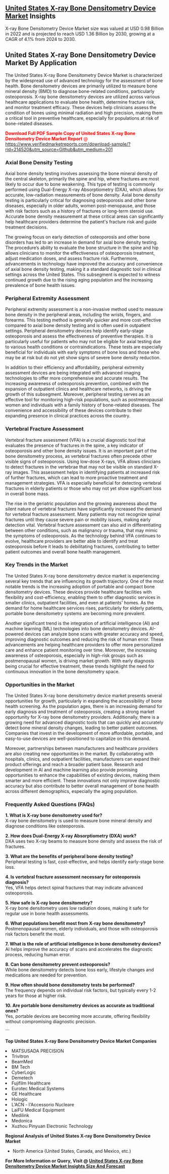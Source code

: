 <h2><a href="https://www.verifiedmarketreports.com/download-sample/?rid=214520&amp;utm_source=Github&amp;utm_medium=201" target="_blank">United States X-ray Bone Densitometry Device Market</a> Insights</h2><p>X-ray Bone Densitometry Device Market size was valued at USD 0.98 Billion in 2022 and is projected to reach USD 1.36 Billion by 2030, growing at a CAGR of 4.1% from 2024 to 2030.</p><p><h2>United States X-ray Bone Densitometry Device Market By Application</h2><p>The United States X-ray Bone Densitometry Device Market is characterized by the widespread use of advanced technology for the assessment of bone health. Bone densitometry devices are primarily utilized to measure bone mineral density (BMD) to diagnose bone-related conditions, particularly osteoporosis. X-ray bone densitometry devices are utilized across various healthcare applications to evaluate bone health, determine fracture risk, and monitor treatment efficacy. These devices help clinicians assess the condition of bones using minimal radiation and high precision, making them a critical tool in preventive healthcare, especially for populations at risk of bone-related diseases.</p><p><p><span class=""><span style="color: #ff0000;"><strong>Download Full PDF Sample Copy of United States X-ray Bone Densitometry Device Market Report</strong> @ </span><a href="https://www.verifiedmarketreports.com/download-sample/?rid=214520&amp;utm_source=Github&amp;utm_medium=201" target="_blank">https://www.verifiedmarketreports.com/download-sample/?rid=214520&amp;utm_source=Github&amp;utm_medium=201</a></span></p></p><h3>Axial Bone Density Testing</h3><p>Axial bone density testing involves assessing the bone mineral density of the central skeleton, primarily the spine and hip, where fractures are most likely to occur due to bone weakening. This type of testing is commonly performed using Dual-Energy X-ray Absorptiometry (DXA), which allows for accurate, low-radiation measurements of bone density. Axial bone density testing is particularly critical for diagnosing osteoporosis and other bone diseases, especially in older adults, women post-menopause, and those with risk factors such as a history of fractures or long-term steroid use. Accurate bone density measurement at these critical areas can significantly help healthcare providers determine the patient's fracture risk and guide treatment decisions.</p><p>The growing focus on early detection of osteoporosis and other bone disorders has led to an increase in demand for axial bone density testing. The procedure’s ability to evaluate the bone structure in the spine and hip allows clinicians to monitor the effectiveness of osteoporosis treatment, adjust medication doses, and assess fracture risk. Furthermore, advancements in technology have improved the accuracy and convenience of axial bone density testing, making it a standard diagnostic tool in clinical settings across the United States. This subsegment is expected to witness continued growth due to the rising aging population and the increasing prevalence of bone health issues.</p><h3>Peripheral Extremity Assessment</h3><p>Peripheral extremity assessment is a non-invasive method used to measure bone density in the peripheral areas, including the wrists, fingers, and forearms. This testing method is generally quicker and more cost-effective compared to axial bone density testing and is often used in outpatient settings. Peripheral densitometry devices help identify early-stage osteoporosis and assess the effectiveness of preventive therapies. It is particularly useful for patients who may not be eligible for axial testing due to various health conditions or contraindications. These tests are especially beneficial for individuals with early symptoms of bone loss and those who may be at risk but do not yet show signs of severe bone density reduction.</p><p>In addition to their efficiency and affordability, peripheral extremity assessment devices are being integrated with advanced imaging technologies to offer more comprehensive and accurate results. The increasing awareness of osteoporosis prevention, combined with the expansion of outpatient clinics and healthcare networks, is driving the growth of this subsegment. Moreover, peripheral testing serves as an effective tool for monitoring high-risk populations, such as postmenopausal women and individuals with a family history of bone-related diseases. The convenience and accessibility of these devices contribute to their expanding presence in clinical practices across the country.</p><h3>Vertebral Fracture Assessment</h3><p>Vertebral fracture assessment (VFA) is a crucial diagnostic tool that evaluates the presence of fractures in the spine, a key indicator of osteoporosis and other bone density issues. It is an important part of the bone densitometry process, as vertebral fractures often precede other visible signs of osteoporosis. Using low-dose X-rays, VFA allows clinicians to detect fractures in the vertebrae that may not be visible on standard X-ray images. This assessment helps in identifying patients at increased risk of further fractures, which can lead to more proactive treatment and management strategies. VFA is especially beneficial for detecting vertebral fractures in elderly patients or those who may not yet show significant loss in overall bone mass.</p><p>The rise in the geriatric population and the growing awareness about the silent nature of vertebral fractures have significantly increased the demand for vertebral fracture assessment. Many patients may not recognize spinal fractures until they cause severe pain or mobility issues, making early detection vital. Vertebral fracture assessment can also aid in differentiating between other conditions, such as malignancy or trauma, that may mimic the symptoms of osteoporosis. As the technology behind VFA continues to evolve, healthcare providers are better able to identify and treat osteoporosis before it leads to debilitating fractures, contributing to better patient outcomes and overall bone health management.</p><h3>Key Trends in the Market</h3><p>The United States X-ray bone densitometry device market is experiencing several key trends that are influencing its growth trajectory. One of the most notable trends is the increasing adoption of portable and compact bone densitometry devices. These devices provide healthcare facilities with flexibility and cost-efficiency, enabling them to offer diagnostic services in smaller clinics, outpatient facilities, and even at patients' homes. As the demand for home healthcare services rises, particularly for elderly patients, portable bone densitometry systems are becoming more prevalent.</p><p>Another significant trend is the integration of artificial intelligence (AI) and machine learning (ML) technologies into bone densitometry devices. AI-powered devices can analyze bone scans with greater accuracy and speed, improving diagnostic outcomes and reducing the risk of human error. These advancements are helping healthcare providers to offer more personalized care and enhance patient monitoring over time. Moreover, the increasing awareness of osteoporosis, especially in high-risk groups such as postmenopausal women, is driving market growth. With early diagnosis being crucial for effective treatment, these trends highlight the need for continuous innovation in the bone densitometry space.</p><h3>Opportunities in the Market</h3><p>The United States X-ray bone densitometry device market presents several opportunities for growth, particularly in expanding the accessibility of bone health screening. As the population ages, there is an increasing demand for early diagnosis and treatment of osteoporosis, creating a strong market opportunity for X-ray bone densitometry providers. Additionally, there is a growing need for advanced diagnostic tools that can quickly and accurately detect bone mineral density changes, leading to better patient outcomes. Companies that invest in the development of more affordable, portable, and easy-to-use devices are well-positioned to capitalize on this demand.</p><p>Moreover, partnerships between manufacturers and healthcare providers are also creating new opportunities in the market. By collaborating with hospitals, clinics, and outpatient facilities, manufacturers can expand their product offerings and reach a broader patient base. Research and development in AI and machine learning also provide promising opportunities to enhance the capabilities of existing devices, making them smarter and more efficient. These innovations not only improve diagnostic accuracy but also contribute to better overall management of bone health across different demographics, especially the aging population.</p><h3>Frequently Asked Questions (FAQs)</h3><p><strong>1. What is X-ray bone densitometry used for?</strong><br> X-ray bone densitometry is used to measure bone mineral density and diagnose conditions like osteoporosis.</p><p><strong>2. How does Dual-Energy X-ray Absorptiometry (DXA) work?</strong><br> DXA uses two X-ray beams to measure bone density and assess the risk of fractures.</p><p><strong>3. What are the benefits of peripheral bone density testing?</strong><br> Peripheral testing is fast, cost-effective, and helps identify early-stage bone loss.</p><p><strong>4. Is vertebral fracture assessment necessary for osteoporosis diagnosis?</strong><br> Yes, VFA helps detect spinal fractures that may indicate advanced osteoporosis.</p><p><strong>5. How safe is X-ray bone densitometry?</strong><br> X-ray bone densitometry uses low radiation doses, making it safe for regular use in bone health assessments.</p><p><strong>6. What populations benefit most from X-ray bone densitometry?</strong><br> Postmenopausal women, elderly individuals, and those with osteoporosis risk factors benefit the most.</p><p><strong>7. What is the role of artificial intelligence in bone densitometry devices?</strong><br> AI helps improve the accuracy of scans and accelerates the diagnostic process, reducing human error.</p><p><strong>8. Can bone densitometry prevent osteoporosis?</strong><br> While bone densitometry detects bone loss early, lifestyle changes and medications are needed for prevention.</p><p><strong>9. How often should bone densitometry tests be performed?</strong><br> The frequency depends on individual risk factors, but typically every 1-2 years for those at higher risk.</p><p><strong>10. Are portable bone densitometry devices as accurate as traditional ones?</strong><br> Yes, portable devices are becoming more accurate, offering flexibility without compromising diagnostic precision.</p>```</p><p><strong>Top United States X-ray Bone Densitometry Device Market Companies</strong></p><div data-test-id=""><p><li>MATSUSADA PRECISION</li><li> Trivitron</li><li> BeamMed</li><li> BM Tech</li><li> CyberLogic</li><li> Demetech</li><li> Fujifilm Healthcare</li><li> Eurotec Medical Systems</li><li> GE Healthcare</li><li> Hologic</li><li> L'ACN - l'Accessorio Nucleare</li><li> LaiFU Medical Equipment</li><li> Medilink</li><li> Medonica</li><li> Xuzhou Pinyuan Electronic Technology</li></p><div><strong>Regional Analysis of&nbsp;United States X-ray Bone Densitometry Device Market</strong></div><ul><li dir="ltr"><p dir="ltr">North America&nbsp;(United States, Canada, and Mexico, etc.)</p></li></ul><p><strong>For More Information or Query, Visit @&nbsp;</strong><strong><a href="https://www.verifiedmarketreports.com/product/x-ray-bone-densitometry-device-market/?utm_source=Github&amp;utm_medium=201" target="_blank">United States X-ray Bone Densitometry Device Market Insights Size And Forecast</a></strong></p></div>
